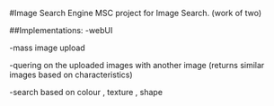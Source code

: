 #Image Search Engine 
MSC project for Image Search. (work of two)

##Implementations:
-webUI

-mass image upload 

-quering on the uploaded images with another image (returns similar images based on characteristics)

-search based on colour , texture , shape
